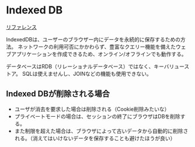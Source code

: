 # Indexed DB
[リファレンス](https://developer.mozilla.org/ja/docs/Web/API/IndexedDB_API/Basic_Terminology)

IndexedDBは、ユーザーのブラウザー内にデータを永続的に保存するための方法。
ネットワークの利用可否にかかわらず、豊富なクエリー機能を備えたウェブアプリケーションを作成できるため、オンライン/オフラインでも動作する。

データベースはRDB（リレーショナルデータベース）ではなく、キーバリューストア。
SQLは使えませんし、JOINなどの機能も使用できない。


## Indexed DBが削除される場合

- ユーザが消去を要求した場合は削除される（Cookie削除みたいな）
- プライベートモードの場合は、セッションの終了にブラウザはDBを削除する。
- また制限を超えた場合は、ブラウザによって古いデータから自動的に削除される。（消えてはいけないデータを保存することも避けたほうが良い）